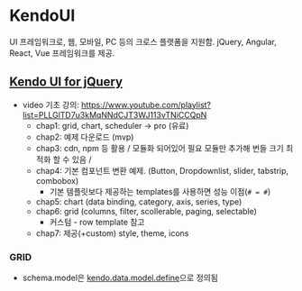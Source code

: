 # KendoUI

UI 프레임워크로, 웹, 모바일, PC 등의 크로스 플랫폼을 지원함.
jQuery, Angular, React, Vue 프레임워크를 제공.

## [Kendo UI for jQuery](https://www.telerik.com/kendo-jquery-ui/documentation/introduction)

- video 기초 강의: https://www.youtube.com/playlist?list=PLLGlTD7u3kMqNNdCJT3WJ113vTNiCCQpN
  - chap1: grid, chart, scheduler -> pro (유료)
  - chap2: 예제 다운로드 (mvp)
  - chap3: cdn, npm 등 활용 / 모듈화 되어있어 필요 모듈만 추가해 번들 크기 최적화 할 수 있음 /
  - chap4: 기본 컴포넌트 변환 예제. (Button, Dropdownlist, slider, tabstrip, combobox)
    - 기본 템플릿보다 제공하는 templates를 사용하면 성능 이점(`# = #`)
  - chap5: chart (data binding, category, axis, series, type)
  - chap6: grid (columns, filter, scollerable, paging, selectable)
    - 커스텀 - row template 참고
  - chap7: 제공(+custom) style, theme, icons

### GRID

- schema.model은 [kendo.data.model.define](https://www.telerik.com/kendo-jquery-ui/documentation/api/javascript/data/model/methods/define)으로 정의됨